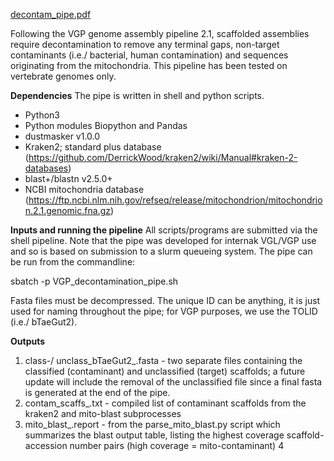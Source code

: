 [decontam_pipe.pdf](https://github.com/Nadolina/decontam_pipe_2/files/8181224/decontam_pipe.pdf)

Following the VGP genome assembly pipeline 2.1, scaffolded assemblies require decontamination to remove any terminal gaps, non-target contaminants (i.e./ bacterial, human contamination) and sequences originating from the mitochondria. This pipeline has been tested on vertebrate genomes only. 

**Dependencies**
The pipe is written in shell and python scripts.
- Python3
- Python modules Biopython and Pandas 
- dustmasker v1.0.0
- Kraken2; standard plus database (https://github.com/DerrickWood/kraken2/wiki/Manual#kraken-2-databases)
- blast+/blastn v2.5.0+
- NCBI mitochondria database (https://ftp.ncbi.nlm.nih.gov/refseq/release/mitochondrion/mitochondrion.2.1.genomic.fna.gz)

**Inputs and running the pipeline**
All scripts/programs are submitted via the shell pipeline. Note that the pipe was developed for internak VGL/VGP use and so is based on submission to a slurm queueing system. The pipe can be run from the commandline:

sbatch -p <parition> VGP_decontamination_pipe.sh <fasta> <unique ID>
  
Fasta files must be decompressed. The unique ID can be anything, it is just used for naming throughout the pipe; for VGP purposes, we use the TOLID (i.e./ bTaeGut2).

**Outputs**
1. class-/ unclass_bTaeGut2_<fastaname>.fasta - two separate files containing the classified (contaminant) and unclassified (target) scaffolds; a future update will include the removal of the unclassified file since a final fasta is generated at the end of the pipe.
2. contam_scaffs_<unique ID>.txt - compiled list of contaminant scaffolds from the kraken2 and mito-blast subprocesses 
3. mito_blast_<fastaname>.report - from the parse_mito_blast.py script which summarizes the blast output table, listing the highest coverage scaffold-accession number pairs (high coverage = mito-contaminant)
4 
